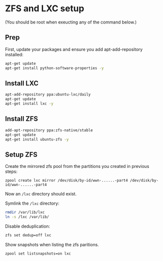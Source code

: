 # ZFS and LXC setup

(You should be root when exeucting any of the command below.)

## Prep

First, update your packages and ensure you add apt-add-repository installed:

```bash
apt-get update
apt-get install python-software-properties -y
```

## Install LXC

```bash
apt-add-repository ppa:ubuntu-lxc/daily
apt-get update
apt-get install lxc -y
```

## Install ZFS

```bash
add-apt-repository ppa:zfs-native/stable
apt-get update
apt-get install ubuntu-zfs -y
```

## Setup ZFS

Create the mirrored zfs pool from the partitions you created in previous steps:

`zpool create lxc mirror /dev/disk/by-id/wwn-......-part4 /dev/disk/by-id/wwn-......-part4`

Now an `/lxc` directory should exist.

Symlink the `/lxc` directory:

```bash
rmdir /var/lib/lxc
ln -s /lxc /var/lib/
```

Disable deduplication:

``` bash
zfs set dedup=off lxc
```

Show snapshots when listing the zfs paritions.

```bash
zpool set listsnapshots=on lxc
```

